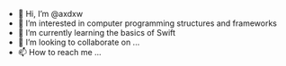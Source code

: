 - 👋 Hi, I’m @axdxw
- 👀 I’m interested in computer programming structures and frameworks
- 🌱 I’m currently learning the basics of Swift
- 💞️ I’m looking to collaborate on ...
- 📫 How to reach me ...

<!---
axdxw/axdxw is a ✨ special ✨ repository because its `README.md` (this file) appears on your GitHub profile.
You can click the Preview link to take a look at your changes.
--->

